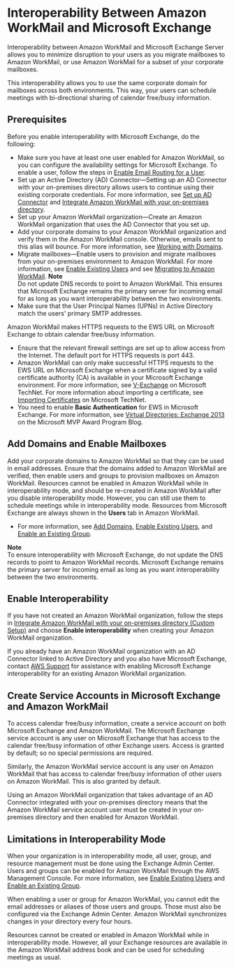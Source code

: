 # Interoperability Between Amazon WorkMail and Microsoft Exchange<a name="interoperability"></a>

Interoperability between Amazon WorkMail and Microsoft Exchange Server allows you to minimize disruption to your users as you migrate mailboxes to Amazon WorkMail, or use Amazon WorkMail for a subset of your corporate mailboxes\.

This interoperability allows you to use the same corporate domain for mailboxes across both environments\. This way, your users can schedule meetings with bi\-directional sharing of calendar free/busy information\.

## Prerequisites<a name="prerequisites"></a>

Before you enable interoperability with Microsoft Exchange, do the following: 
+ Make sure you have at least one user enabled for Amazon WorkMail, so you can configure the availability settings for Microsoft Exchange\. To enable a user, follow the steps in [Enable Email Routing for a User](setup-msexchange.md#enable_routing_user)\.
+ Set up an Active Directory \(AD\) Connector—Setting up an AD Connector with your on\-premises directory allows users to continue using their existing corporate credentials\. For more information, see [Set up AD Connector](https://docs.aws.amazon.com/directoryservice/latest/admin-guide/create_directory.html#create_ad_connector) and [Integrate Amazon WorkMail with your on\-premises directory](https://docs.aws.amazon.com/workmail/latest/adminguide/premises_directory.html)\.
+ Set up your Amazon WorkMail organization—Create an Amazon WorkMail organization that uses the AD Connector that you set up\.
+ Add your corporate domains to your Amazon WorkMail organization and verify them in the Amazon WorkMail console\. Otherwise, emails sent to this alias will bounce\. For more information, see [Working with Domains](https://docs.aws.amazon.com/workmail/latest/adminguide/domains_overview.html)\.
+ Migrate mailboxes—Enable users to provision and migrate mailboxes from your on\-premises environment to Amazon WorkMail\. For more information, see [Enable Existing Users](https://docs.aws.amazon.com/workmail/latest/adminguide/enable_existing_user.html) and see [Migrating to Amazon WorkMail](https://docs.aws.amazon.com/workmail/latest/adminguide/migration_overview.html)\. 
**Note**  
Do not update DNS records to point to Amazon WorkMail\. This ensures that Microsoft Exchange remains the primary server for incoming email for as long as you want interoperability between the two environments\.
+ Make sure that the User Principal Names \(UPNs\) in Active Directory match the users' primary SMTP addresses\.

Amazon WorkMail makes HTTPS requests to the EWS URL on Microsoft Exchange to obtain calendar free/busy information\. 
+ Ensure that the relevant firewall settings are set up to allow access from the Internet\. The default port for HTTPS requests is port 443\.
+ Amazon WorkMail can only make successful HTTPS requests to the EWS URL on Microsoft Exchange when a certificate signed by a valid certificate authority \(CA\) is available in your Microsoft Exchange environment\. For more information, see [V\-Exchange](https://technet.microsoft.com/en-us/library/bb125165.aspx) on Microsoft TechNet\. For more information about importing a certificate, see [Importing Certificates](https://technet.microsoft.com/en-us/library/bb124424.aspx) on Microsoft TechNet\.
+ You need to enable **Basic Authentication** for EWS in Microsoft Exchange\. For more information, see [Virtual Directories: Exchange 2013](https://docs.microsoft.com/en-us/archive/blogs/mvpawardprogram/virtual-directories-exchange-2013) on the Microsoft MVP Award Program Blog\.

## Add Domains and Enable Mailboxes<a name="add_domains_interop"></a>

Add your corporate domains to Amazon WorkMail so that they can be used in email addresses\. Ensure that the domains added to Amazon WorkMail are verified, then enable users and groups to provision mailboxes on Amazon WorkMail\. Resources cannot be enabled in Amazon WorkMail while in interoperability mode, and should be re\-created in Amazon WorkMail after you disable interoperability mode\. However, you can still use them to schedule meetings while in interoperability mode\. Resources from Microsoft Exchange are always shown in the **Users** tab in Amazon WorkMail\. 
+ For more information, see [Add Domains](https://docs.aws.amazon.com/workmail/latest/adminguide/add_domain.html), [Enable Existing Users](https://docs.aws.amazon.com/workmail/latest/adminguide/enable_existing_user.html), and [Enable an Existing Group](https://docs.aws.amazon.com/workmail/latest/adminguide/enable_existing_group.html)\.

**Note**  
To ensure interoperability with Microsoft Exchange, do not update the DNS records to point to Amazon WorkMail records\. Microsoft Exchange remains the primary server for incoming email as long as you want interoperability between the two environments\.

## Enable Interoperability<a name="enable_interoperability"></a>

If you have not created an Amazon WorkMail organization, follow the steps in [ Integrate Amazon WorkMail with your on\-premises directory \(Custom Setup\)](https://docs.aws.amazon.com/workmail/latest/adminguide/remises_directory.html) and choose **Enable interoperability** when creating your Amazon WorkMail organization\.

If you already have an Amazon WorkMail organization with an AD Connector linked to Active Directory and you also have Microsoft Exchange, contact [AWS Support](https://aws.amazon.com/premiumsupport/) for assistance with enabling Microsoft Exchange interoperability for an existing Amazon WorkMail organization\.

## Create Service Accounts in Microsoft Exchange and Amazon WorkMail<a name="create-serviceacct"></a>

To access calendar free/busy information, create a service account on both Microsoft Exchange and Amazon WorkMail\. The Microsoft Exchange service account is any user on Microsoft Exchange that has access to the calendar free/busy information of other Exchange users\. Access is granted by default; so no special permissions are required\.

Similarly, the Amazon WorkMail service account is any user on Amazon WorkMail that has access to calendar free/busy information of other users on Amazon WorkMail\. This is also granted by default\.

Using an Amazon WorkMail organization that takes advantage of an AD Connector integrated with your on\-premises directory means that the Amazon WorkMail service account user must be created in your on\-premises directory and then enabled for Amazon WorkMail\.

## Limitations in Interoperability Mode<a name="interop_limitations"></a>

When your organization is in interoperability mode, all user, group, and resource management must be done using the Exchange Admin Center\. Users and groups can be enabled for Amazon WorkMail through the AWS Management Console\. For more information, see [Enable Existing Users](https://docs.aws.amazon.com/workmail/latest/adminguide/enable_existing_user.html) and [Enable an Existing Group](https://docs.aws.amazon.com/workmail/latest/adminguide/enable_existing_group.html)\.

When enabling a user or group for Amazon WorkMail, you cannot edit the email addresses or aliases of those users and groups\. Those must also be configured via the Exchange Admin Center\. Amazon WorkMail synchronizes changes in your directory every four hours\.

Resources cannot be created or enabled in Amazon WorkMail while in interoperability mode\. However, all your Exchange resources are available in the Amazon WorkMail address book and can be used for scheduling meetings as usual\.